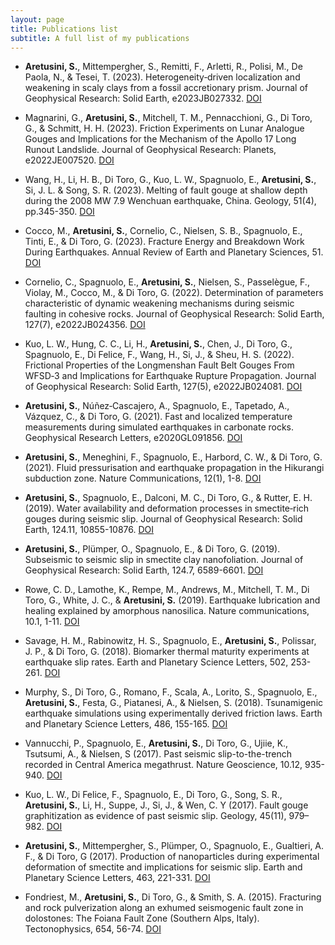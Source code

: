 ```yaml
---
layout: page
title: Publications list
subtitle: A full list of my publications
---
```

- **Aretusini, S.**, Mittempergher, S., Remitti, F., Arletti, R., Polisi, M., De Paola, N., & Tesei, T. (2023). Heterogeneity‐driven localization and weakening in scaly clays from a fossil accretionary prism. Journal of Geophysical Research: Solid Earth, e2023JB027332. [DOI](https://doi.org/10.1029/2023JB027332)

- Magnarini, G., **Aretusini, S.**, Mitchell, T. M., Pennacchioni, G., Di Toro, G., \& Schmitt, H. H. (2023). Friction Experiments on Lunar Analogue Gouges and Implications for the Mechanism of the Apollo 17 Long Runout Landslide. Journal of Geophysical Research: Planets, e2022JE007520. [DOI](https://doi.org/10.1029/2022JE007520)
    
- Wang, H., Li, H. B., Di Toro, G., Kuo, L. W., Spagnuolo, E., **Aretusini, S.**, Si, J. L. \& Song, S. R. (2023). Melting of fault gouge at shallow depth during the 2008 MW 7.9 Wenchuan earthquake, China. Geology, 51(4), pp.345-350. [DOI](https://doi.org/10.1130/G50810.1)

- Cocco, M., **Aretusini, S.**, Cornelio, C., Nielsen, S. B., Spagnuolo, E., Tinti, E., \& Di Toro, G. (2023). Fracture Energy and Breakdown Work During Earthquakes. Annual Review of Earth and Planetary Sciences, 51. [DOI](https://doi.org/10.1146/annurev-earth-071822-100304)
   
- Cornelio, C., Spagnuolo, E., **Aretusini, S.**, Nielsen, S., Passelègue, F., Violay, M., Cocco, M., \& Di Toro, G. (2022). Determination of parameters characteristic of dynamic weakening mechanisms during seismic faulting in cohesive rocks. Journal of Geophysical Research: Solid Earth, 127(7), e2022JB024356. [DOI](https://doi.org/10.1029/2022JB024356)
    
- Kuo, L. W., Hung, C. C., Li, H., **Aretusini, S.**, Chen, J., Di Toro, G., Spagnuolo, E., Di Felice, F., Wang, H., Si, J., \& Sheu, H. S. (2022). Frictional Properties of the Longmenshan Fault Belt Gouges From WFSD‐3 and Implications for Earthquake Rupture Propagation. Journal of Geophysical Research: Solid Earth, 127(5), e2022JB024081. [DOI](https://doi.org/10.1029/2022JB024081)
    
- **Aretusini, S.**, Núñez‐Cascajero, A., Spagnuolo, E., Tapetado, A., Vázquez, C., \& Di Toro, G. (2021). Fast and localized temperature measurements during simulated earthquakes in carbonate rocks. Geophysical Research Letters, e2020GL091856. [DOI](https://doi.org/10.1029/2020GL091856)
    
- **Aretusini, S.**, Meneghini, F., Spagnuolo, E., Harbord, C. W., \& Di Toro, G. (2021). Fluid pressurisation and earthquake propagation in the Hikurangi subduction zone. Nature Communications, 12(1), 1-8. [DOI](https://doi.org/10.1038/s41467-021-22805-w)
  
- **Aretusini, S.**, Spagnuolo, E., Dalconi, M. C., Di Toro, G., \& Rutter, E. H. (2019). Water availability and deformation processes in smectite‐rich gouges during seismic slip. Journal of Geophysical Research: Solid Earth, 124.11, 10855-10876. [DOI](https://doi.org/10.1029/2019JB018229)
    
- **Aretusini, S.**, Plümper, O., Spagnuolo, E., \& Di Toro, G. (2019). Subseismic to seismic slip in smectite clay nanofoliation. Journal of Geophysical Research: Solid Earth, 124.7, 6589-6601. [DOI](https://doi.org/10.1029/2019JB017364)

- Rowe, C. D., Lamothe, K., Rempe, M., Andrews, M., Mitchell, T. M., Di Toro, G., White, J. C., \& **Aretusini, S.** (2019). Earthquake lubrication and healing explained by amorphous nanosilica. Nature communications, 10.1, 1-11. [DOI](https://doi.org/10.1038/s41467-018-08238-y)

- Savage, H. M., Rabinowitz, H. S., Spagnuolo, E., **Aretusini, S.**, Polissar, J. P., \& Di Toro, G. (2018). Biomarker thermal maturity experiments at earthquake slip rates. Earth and Planetary Science Letters, 502, 253-261. [DOI](https://doi.org/10.1016/j.epsl.2018.08.038)
  
- Murphy, S., Di Toro, G., Romano, F., Scala, A., Lorito, S., Spagnuolo, E., **Aretusini, S.**, Festa, G., Piatanesi, A., \& Nielsen, S. (2018). Tsunamigenic earthquake simulations using experimentally derived friction laws. Earth and Planetary Science Letters, 486, 155-165. [DOI](https://doi.org/10.1016/j.epsl.2018.01.011)
      
- Vannucchi, P., Spagnuolo, E., **Aretusini, S.**, Di Toro, G., Ujiie, K., Tsutsumi, A., \& Nielsen, S (2017). Past seismic slip-to-the-trench recorded in Central America megathrust. Nature Geoscience, 10.12, 935-940. [DOI](https://doi.org/10.1038/s41561-017-0013-4-)

- Kuo, L. W., Di  Felice, F., Spagnuolo, E., Di Toro, G., Song, S. R., **Aretusini, S.**, Li, H., Suppe, J., Si, J., \& Wen, C. Y (2017). Fault gouge graphitization as evidence of past seismic slip. Geology, 45(11), 979–982. [DOI](https://doi.org/10.1130/G39295.1)
      
- **Aretusini, S.**, Mittempergher, S., Plümper, O., Spagnuolo, E., Gualtieri, A. F., \& Di Toro, G (2017). Production of nanoparticles during experimental deformation of smectite and implications for seismic slip. Earth and Planetary Science Letters, 463, 221-331. [DOI](https://doi.org/10.1016/j.epsl.2017.01.048)
      
- Fondriest, M., **Aretusini, S.**, Di Toro, G., \& Smith, S. A. (2015). Fracturing and rock pulverization along an exhumed seismogenic fault zone in dolostones: The Foiana Fault Zone (Southern Alps, Italy). Tectonophysics, 654, 56-74. [DOI](https://doi.org/10.1016/j.tecto.2015.04.015)
